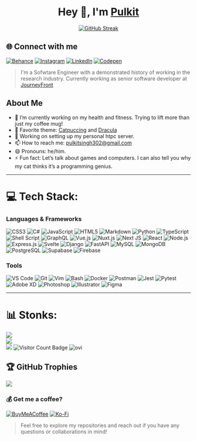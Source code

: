 <p align="center">
  <h1 align="center"> Hey 👋, I'm <a href="http://pulkits.netlify.app/">Pulkit</a> </h1>
</p>

<p align="center">
  <a href="http://pulkits.netlify.app/"><img src="https://github-widgetbox.vercel.app/api/profile?username=linktotheart&data=followers,repositories,stars,commits" alt="GitHub Streak" /></a>
</p>

## 🌐 Connect with me
[![Behance](https://img.shields.io/badge/Behance-1769ff?logo=behance&logoColor=white&?style=for-the-badg)](https://behance.net/pulkitsingh302) [![Instagram](https://img.shields.io/badge/Instagram-%23E4405F.svg?logo=Instagram&logoColor=white&?style=for-the-badg)](https://instagram.com/ultraaaaaviolent) [![LinkedIn](https://img.shields.io/badge/LinkedIn-%230077B5.svg?logo=linkedin&logoColor=white&?style=for-the-badg)](https://linkedin.com/in/pulkitsingh2) [![Codepen](https://img.shields.io/badge/Codepen-000000?style=for-the-badge&logo=codepen&logoColor=white)](https://codepen.io/pulkitsingh) 

<blockquote>
<p>I'm a Sofwtare Engineer with a demonstrated history of working in the research industry. Currently working as senior software developer at <a href="https://journeyfront.com/" target="_blank" class="btn-link" >JourneyFront</a></p>
</blockquote>

## About Me

- 🌱 I’m currently working on my health and fitness. Trying to lift more than just my coffee mug!
- 🔭 Favorite theme: [Catpuccing](https://catppuccin.com/) and [Dracula](https://draculatheme.com)
- 👯 Working on setting up my personal htpc server.
- 📫 How to reach me: [pulkitsingh302@gmail.com](mailto:pulkitsingh302@gmail.com)
- 😄 Pronouns: he/him.
- ⚡ Fun fact: Let’s talk about games and computers. I can also tell you why my cat thinks it’s a programming genius.

---

# 💻 Tech Stack:
### **Languages & Frameworks**
![CSS3](https://img.shields.io/badge/css3-%231572B6.svg?style=for-the-badge&logo=css3&logoColor=white) 
![C#](https://img.shields.io/badge/c%23-%23239120.svg?style=for-the-badge&logo=csharp&logoColor=white) 
![JavaScript](https://img.shields.io/badge/javascript-%23323330.svg?style=for-the-badge&logo=javascript&logoColor=%23F7DF1E) 
![HTML5](https://img.shields.io/badge/html5-%23E34F26.svg?style=for-the-badge&logo=html5&logoColor=white) 
![Markdown](https://img.shields.io/badge/markdown-%23000000.svg?style=for-the-badge&logo=markdown&logoColor=white) 
![Python](https://img.shields.io/badge/python-3670A0?style=for-the-badge&logo=python&logoColor=ffdd54) 
![TypeScript](https://img.shields.io/badge/typescript-%23007ACC.svg?style=for-the-badge&logo=typescript&logoColor=white) 
![Shell Script](https://img.shields.io/badge/shell_script-%23121011.svg?style=for-the-badge&logo=gnu-bash&logoColor=white) 
![GraphQL](https://img.shields.io/badge/-GraphQL-E10098?style=for-the-badge&logo=graphql&logoColor=white) 
![Vue.js](https://img.shields.io/badge/vue.js-%2335495e.svg?style=for-the-badge&logo=vuedotjs&logoColor=%234FC08D) 
![Nuxt.js](https://img.shields.io/badge/-Nuxt.js-00C58E?style=for-the-badge&logo=nuxt.js&logoColor=white) 
![Next JS](https://img.shields.io/badge/Next-black?style=for-the-badge&logo=next.js&logoColor=white) 
![React](https://img.shields.io/badge/react-%2320232a.svg?style=for-the-badge&logo=react&logoColor=%2361DAFB) 
![Node.js](https://img.shields.io/badge/-Node.js-339933?style=for-the-badge&logo=node.js&logoColor=white) 
![Express.js](https://img.shields.io/badge/express.js-%23404d59.svg?style=for-the-badge&logo=express&logoColor=%2361DAFB) 
![Svelte](https://img.shields.io/badge/-Svelte-FFA700?style=for-the-badge&logo=svelte&logoColor=white) 
![Django](https://img.shields.io/badge/-Django-092E20?style=for-the-badge&logo=django&logoColor=white) 
![FastAPI](https://img.shields.io/badge/-FastAPI-009688?style=for-the-badge&logo=fastapi&logoColor=white) 
![MySQL](https://img.shields.io/badge/mysql-4479A1.svg?style=for-the-badge&logo=mysql&logoColor=white) 
![MongoDB](https://img.shields.io/badge/MongoDB-%234ea94b.svg?style=for-the-badge&logo=mongodb&logoColor=white) 
![PostgreSQL](https://img.shields.io/badge/-PostgreSQL-4169E1?style=for-the-badge&logo=postgresql&logoColor=white) 
![Supabase](https://img.shields.io/badge/Supabase-3ECF8E?style=for-the-badge&logo=supabase&logoColor=white) 
![Firebase](https://img.shields.io/badge/firebase-%23039BE5.svg?style=for-the-badge&logo=firebase) 

### **Tools**
![VS Code](https://img.shields.io/badge/-VS%20Code-007ACC?style=for-the-badge&logo=visual-studio-code&logoColor=white) 
![Git](https://img.shields.io/badge/-Git-F05032?style=for-the-badge&logo=git&logoColor=white) 
![Vim](https://img.shields.io/badge/-Vim-019733?style=for-the-badge&logo=vim&logoColor=white) 
![Bash](https://img.shields.io/badge/-Bash-4EAA25?style=for-the-badge&logo=gnu-bash&logoColor=white) 
![Docker](https://img.shields.io/badge/-Docker-2496ED?style=for-the-badge&logo=docker&logoColor=white) 
![Postman](https://img.shields.io/badge/-Postman-FF6C37?style=for-the-badge&logo=postman&logoColor=white) 
![Jest](https://img.shields.io/badge/-Jest-C21325?style=for-the-badge&logo=jest&logoColor=white) 
![Pytest](https://img.shields.io/badge/-Pytest-0A8E0A?style=for-the-badge&logo=pytest&logoColor=white) 
![Adobe XD](https://img.shields.io/badge/-Adobe%20XD-FF61F6?style=for-the-badge&logo=adobe-xd&logoColor=white) 
![Photoshop](https://img.shields.io/badge/-Photoshop-31A8FF?style=for-the-badge&logo=adobe-photoshop&logoColor=white) 
![Illustrator](https://img.shields.io/badge/-Illustrator-FF9A00?style=for-the-badge&logo=adobe-illustrator&logoColor=white) 
![Figma](https://img.shields.io/badge/-Figma-F24E1E?style=for-the-badge&logo=figma&logoColor=white) 

---

# 📊 Stonks:
![](https://github-readme-stats.vercel.app/api?username=linktotheart&theme=default&hide_border=false&include_all_commits=true&count_private=false)<br/>
![](https://github-readme-streak-stats.herokuapp.com/?user=linktotheart&theme=default&hide_border=false)<br/>
![](https://github-readme-stats.vercel.app/api/top-langs/?username=linktotheart&theme=default&hide_border=false&include_all_commits=true&count_private=false&layout=compact)
![Visitor Count Badge](https://komarev.com/ghpvc/?username=linktotheart&label=Explored%20by&color=0e75b6&style=flat)
<img src="https://github-readme-stats.vercel.app/api/top-langs?username=linktotheart&show_icons=true&locale=en&layout=compact&theme=chartreuse-dark" alt="ovi" />

## 🏆 GitHub Trophies
![](https://github-profile-trophy.vercel.app/?username=linktotheart&theme=default&no-frame=true&no-bg=false&margin-w=4)


### 💰 Get me a coffee? 
[![BuyMeACoffee](https://img.shields.io/badge/Buy%20Me%20a%20Coffee-ffdd00?style=for-the-badge&logo=buy-me-a-coffee&logoColor=black)](https://buymeacoffee.com/https://buymeacoffee.com/pulkitsingh) [![Ko-Fi](https://img.shields.io/badge/Ko--fi-F16061?style=for-the-badge&logo=ko-fi&logoColor=white)](https://ko-fi.com/pulkitsingh) 

> Feel free to explore my repositories and reach out if you have any questions or collaborations in mind!




